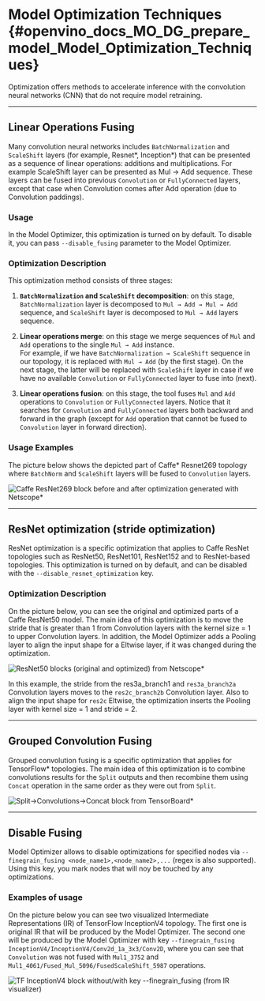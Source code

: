 # Model Optimization Techniques  {#openvino_docs_MO_DG_prepare_model_Model_Optimization_Techniques}

Optimization offers methods to accelerate inference with the convolution neural networks (CNN) that do not require model retraining.

* * *

## Linear Operations Fusing

Many convolution neural networks includes `BatchNormalization` and `ScaleShift` layers (for example, Resnet\*, Inception\*) that can be presented as a sequence of linear operations: additions and multiplications. For example ScaleShift layer can be presented as Mul → Add sequence. These layers can be fused into previous `Convolution` or `FullyConnected` layers, except that case when Convolution comes after Add operation (due to Convolution paddings).

### Usage

In the Model Optimizer, this optimization is turned on by default. To disable it, you can pass `--disable_fusing` parameter to the Model Optimizer.

### Optimization Description

This optimization method consists of three stages:

1.  <strong>`BatchNormalization` and `ScaleShift` decomposition</strong>: on this stage, `BatchNormalization` layer is decomposed to `Mul → Add → Mul → Add` sequence, and `ScaleShift` layer is decomposed to `Mul → Add` layers sequence.

2.  **Linear operations merge**: on this stage we merge sequences of `Mul` and `Add` operations to the single `Mul → Add` instance.  
    For example, if we have `BatchNormalization → ScaleShift` sequence in our topology, it is replaced with `Mul → Add` (by the first stage). On the next stage, the latter will be replaced with `ScaleShift` layer in case if we have no available `Convolution` or `FullyConnected` layer to fuse into (next).
3.  **Linear operations fusion**: on this stage, the tool fuses `Mul` and `Add` operations to `Convolution` or `FullyConnected` layers. Notice that it searches for `Convolution` and `FullyConnected` layers both backward and forward in the graph (except for `Add` operation that cannot be fused to `Convolution` layer in forward direction).

### Usage Examples

The picture below shows the depicted part of Caffe\* Resnet269 topology where `BatchNorm` and `ScaleShift` layers will be fused to `Convolution` layers.

![Caffe ResNet269 block before and after optimization generated with Netscope*](../img/optimizations/resnet_269.png)

* * *

## ResNet optimization (stride optimization)

ResNet optimization is a specific optimization that applies to Caffe ResNet topologies such as ResNet50, ResNet101, ResNet152 and to ResNet-based topologies. This optimization is turned on by default, and can be disabled with the `--disable_resnet_optimization` key.

### Optimization Description

On the picture below, you can see the original and optimized parts of a Caffe ResNet50 model. The main idea of this optimization is to move the stride that is greater than 1 from Convolution layers with the kernel size = 1 to upper Convolution layers. In addition, the Model Optimizer adds a Pooling layer to align the input shape for a Eltwise layer, if it was changed during the optimization. 

![ResNet50 blocks (original and optimized) from Netscope*](../img/optimizations/resnet_optimization.png)

In this example, the stride from the res3a_branch1 and `res3a_branch2a` Convolution layers moves to the `res2c_branch2b` Convolution layer. Also to align the input shape for `res2c` Eltwise, the optimization inserts the Pooling layer with kernel size = 1 and stride = 2.

* * *

## Grouped Convolution Fusing

Grouped convolution fusing is a specific optimization that applies for TensorFlow\* topologies. The main idea of this optimization is to combine convolutions results for the `Split` outputs and then recombine them using `Concat` operation in the same order as they were out from `Split`.

![Split→Convolutions→Concat block from TensorBoard*](../img/optimizations/groups.png)

* * *

## Disable Fusing

Model Optimizer allows to disable optimizations for specified nodes via `--finegrain_fusing <node_name1>,<node_name2>,...` (regex is also supported). Using this key, you mark nodes that will noy be touched by any optimizations.

### Examples of usage

On the picture below you can see two visualized Intermediate Representations (IR) of TensorFlow InceptionV4 topology.
The first one is original IR that will be produced by the Model Optimizer.
The second one will be produced by the Model Optimizer with key `--finegrain_fusing InceptionV4/InceptionV4/Conv2d_1a_3x3/Conv2D`, where you can see that `Convolution` was not fused with `Mul1_3752` and `Mul1_4061/Fused_Mul_5096/FusedScaleShift_5987` operations.

![TF InceptionV4 block without/with key --finegrain_fusing (from IR visualizer)](../img/optimizations/inception_v4.png)

